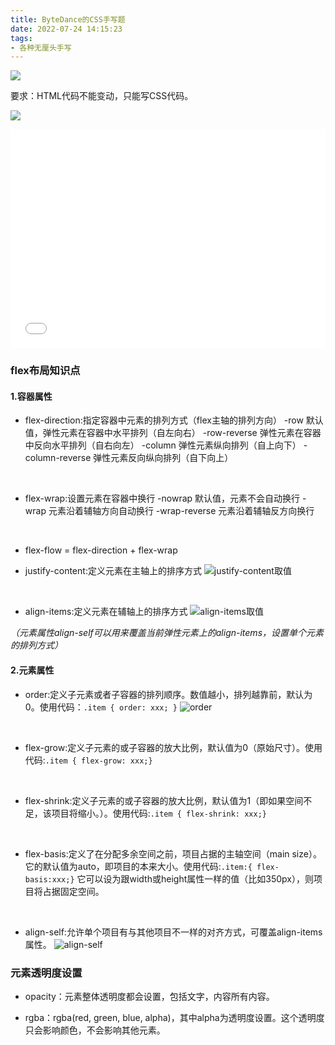 ```yaml
---
title: ByteDance的CSS手写题
date: 2022-07-24 14:15:23
tags:
- 各种无厘头手写
---
```


![](https://cdn.jsdelivr.net/gh/qw-null/BlogImages/20220724141358.png)

要求：HTML代码不能变动，只能写CSS代码。

![](https://cdn.jsdelivr.net/gh/qw-null/BlogImages/20220724144459.png)

<iframe width="100%" height="350" src="//jsrun.net/7ZPKp/embedded/all/dark" allowfullscreen="allowfullscreen" frameborder="0"></iframe>


### flex布局知识点
#### 1.容器属性
+ flex-direction:指定容器中元素的排列方式（flex主轴的排列方向）
-row 默认值，弹性元素在容器中水平排列（自左向右）
-row-reverse 弹性元素在容器中反向水平排列（自右向左）
-column 弹性元素纵向排列（自上向下）
-column-reverse 弹性元素反向纵向排列（自下向上）

<br>

+ flex-wrap:设置元素在容器中换行
-nowrap 默认值，元素不会自动换行
-wrap 元素沿着辅轴方向自动换行
-wrap-reverse 元素沿着辅轴反方向换行

<br>

+ flex-flow = flex-direction + flex-wrap

+ justify-content:定义元素在主轴上的排序方式
![justify-content取值](https://cdn.jsdelivr.net/gh/qw-null/BlogImages/20220117135730.png)

<br>

+ align-items:定义元素在辅轴上的排序方式
![align-items取值](https://cdn.jsdelivr.net/gh/qw-null/BlogImages/20220117135907.png)

*（元素属性align-self可以用来覆盖当前弹性元素上的align-items，设置单个元素的排列方式）*

#### 2.元素属性
+ order:定义子元素或者子容器的排列顺序。数值越小，排列越靠前，默认为0。使用代码：```.item { order: xxx; }```
![order](https://cdn.jsdelivr.net/gh/qw-null/BlogImages/20220117140405.png)

<br>

+ flex-grow:定义子元素的或子容器的放大比例，默认值为0（原始尺寸）。使用代码:```.item { flex-grow: xxx;} ```

<br>

+ flex-shrink:定义子元素的或子容器的放大比例，默认值为1（即如果空间不足，该项目将缩小。）。使用代码:```.item { flex-shrink: xxx;} ```

<br>

+ flex-basis:定义了在分配多余空间之前，项目占据的主轴空间（main size）。它的默认值为auto，即项目的本来大小。使用代码:```.item:{ flex-basis:xxx;}``` 它可以设为跟width或height属性一样的值（比如350px），则项目将占据固定空间。

<br>

+ align-self:允许单个项目有与其他项目不一样的对齐方式，可覆盖align-items属性。
![align-self](https://cdn.jsdelivr.net/gh/qw-null/BlogImages/20220117140115.png)


### 元素透明度设置

+ opacity：元素整体透明度都会设置，包括文字，内容所有内容。

+ rgba：rgba(red, green, blue, alpha)，其中alpha为透明度设置。这个透明度只会影响颜色，不会影响其他元素。




